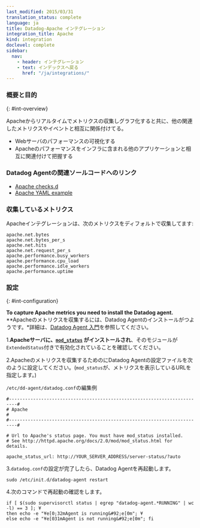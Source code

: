 ```yaml
---
last_modified: 2015/03/31
translation_status: complete
language: ja
title: Datadog-Apache インテグレーション
integration_title: Apache
kind: integration
doclevel: complete
sidebar:
  nav:
    - header: インテグレーション
    - text: インデックスへ戻る
      href: "/ja/integrations/"
---
```

<!-- <div id="int-overview">
<h3>Overview</h3>

<p>Get metrics from Apache in real time; graph them and correlate them with other relevant system metrics and events.</p>
<ul>
  <li>Visualize your web server performance</li>
  <li>Correlate the performance of Apache with the rest of your applications</li>
</ul>

</div> -->

### 概要と目的
{: #int-overview}

Apacheからリアルタイムでメトリクスの収集しグラフ化すると共に、他の関連したメトリクスやイベントと相互に関係付けてる。

* Webサーバのパフォーマンスの可視化する
* Apacheのパフォーマンスをインフラに含まれる他のアプリケーションと相互に関連付けて把握する


<!-- From the open-source Agent:

* <a href="https://github.com/DataDog/dd-agent/blob/master/conf.d/apache.yaml.example">Apache YAML example</a>
* <a href="https://github.com/DataDog/dd-agent/blob/master/checks.d/apache.py">Apache checks.d</a> -->

### Datadog Agentの関連ソールコードへのリンク

* [Apache checks.d](https://github.com/DataDog/dd-agent/blob/master/checks.d/apache.py)
* [Apache YAML example](https://github.com/DataDog/dd-agent/blob/master/conf.d/apache.yaml.example)


<!-- The following metrics are collected by default with the Apache integration:

    apache.net.bytes
    apache.net.bytes_per_s
    apache.net.hits
    apache.net.request_per_s
    apache.performance.busy_workers
    apache.performance.cpu_load
    apache.performance.idle_workers
    apache.performance.uptime -->

### 収集しているメトリクス

Apacheインテグレーションは、次のメトリクスをディフォルトで収集してます:

    apache.net.bytes
    apache.net.bytes_per_s
    apache.net.hits
    apache.net.request_per_s
    apache.performance.busy_workers
    apache.performance.cpu_load
    apache.performance.idle_workers
    apache.performance.uptime


<!-- <div id="int-configuration">
<h3>Configuration</h3>
 <p><em>To capture Apache metrics you need to install the Datadog agent.</em></p>

<ol>
  <li><b>Make sure that <a href="http://httpd.apache.org/docs/2.0/mod/mod_status.html"><code>mod_status</code></a> is installed on your Apache server</b> with <code>ExtendedStatus</code> set to <code>on</code></li>
  <li>Configure the agent to connect to Apache
      Edit <code>/etc/dd-agent/datadog.conf</code>
        <pre class="textfile"><code># -------------------------------------------------------------------------- #
#   Apache                                                                   #
# -------------------------------------------------------------------------- #

# Url to Apache's status page. You must have mod_status installed.
# See http://httpd.apache.org/docs/2.0/mod/mod_status.html for details.
apache_status_url: http://YOUR_SERVER_ADDRESS/server-status/?auto

</code></pre>
    </li>

  <li>Restart the agent
        <pre class="linux"><code>sudo /etc/init.d/datadog-agent restart</code></pre>

	<pre class="verification"><code>if [ $(sudo supervisorctl status | egrep "datadog-agent.*RUNNING" | wc -l) == 3 ]; &#92;
then echo -e "&#92;e[0;32mAgent is running&#92;e[0m"; &#92;
else echo -e "&#92;e[031mAgent is not running&#92;e[0m"; fi</code></pre>
    </li>
</ol>
</div> -->


### 設定
{: #int-configuration}

**To capture Apache metrics you need to install the Datadog agent.**
**Apacheのメトリクスを収集するには、Datadog Agentのインストールがつようです。*詳細は、[Datadog Agent 入門](/ja/guides/basic_agent_usage/)を参照してください。

1.**Apacheサーバに、[`mod_status`](http://httpd.apache.org/docs/2.0/mod/mod_status.html) がインストールされ**、そのモジュールが`ExtendedStatus`付きで有効化されていることを確認してください。

2.Apacheのメトリクスを収集するためのにDatadog Agentの設定ファイルを次のように設定してください。(`mod_status`が、メトリクスを表示しているURLを指定します。)

  `/etc/dd-agent/datadog.conf`の編集例

~~~
#-------------------------------------------------------------------------#
# Apache                                                                  #
#-------------------------------------------------------------------------#

# Url to Apache's status page. You must have mod_status installed.
# See http://httpd.apache.org/docs/2.0/mod/mod_status.html for details.

apache_status_url: http://YOUR_SERVER_ADDRESS/server-status/?auto
~~~

3.`datadog.conf`の設定が完了したら、Datadog Agentを再起動します。

~~~
sudo /etc/init.d/datadog-agent restart
~~~

4.次のコマンドで再起動の確認をします。

~~~
if [ $(sudo supervisorctl status | egrep "datadog-agent.*RUNNING" | wc -l) == 3 ]; ¥
then echo -e "¥e[0;32mAgent is running&#92;e[0m"; ¥
else echo -e "¥e[031mAgent is not running&#92;e[0m"; fi
~~~
